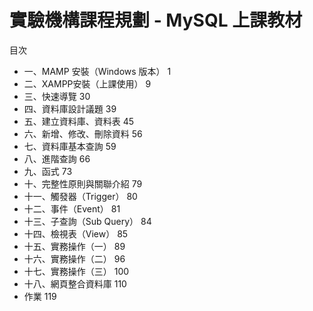 # 實驗機構課程規劃 - MySQL 上課教材
目次
- 一、MAMP 安裝（Windows 版本）	1
- 二、XAMPP安裝（上課使用）	9
- 三、快速導覽	30
- 四、資料庫設計議題	39
- 五、建立資料庫、資料表	45
- 六、新增、修改、刪除資料	56
- 七、資料庫基本查詢	59
- 八、進階查詢	66
- 九、函式	73
- 十、完整性原則與關聯介紹	79
- 十一、觸發器（Trigger）	80
- 十二、事件（Event）	81
- 十三、子查詢（Sub Query）	84
- 十四、檢視表（View）	85
- 十五、實務操作（一）	89
- 十六、實務操作（二）	96
- 十七、實務操作（三）	100
- 十八、網頁整合資料庫	110
- 作業	119